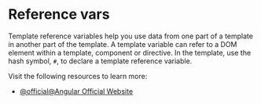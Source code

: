 # Reference vars

Template reference variables help you use data from one part of a template in another part of the template. A template variable can refer to a DOM element within a template, component or directive. In the template, use the hash symbol, `#`, to declare a template reference variable.

Visit the following resources to learn more:

- [@official@Angular Official Website](https://angular.dev/guide/templates/reference-variables)
